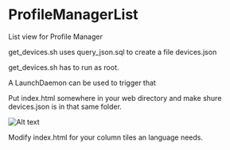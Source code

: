 # ProfileManagerList
List view for Profile Manager

get_devices.sh uses query_json.sql to create a file devices.json

get_devices.sh has to run as root. 

A LaunchDaemon can be used to trigger that


Put index.html somewhere in your web directory and make shure devices.json is in that same folder.

![Alt text](/../master/img/Screenshot.jpg?raw=true "List View")

Modify index.html for your column tiles an language needs. 
